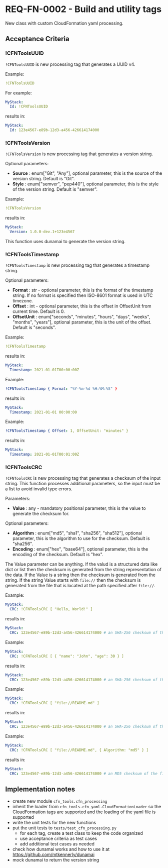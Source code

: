 # REQ-FN-0002 - Build and utility tags

New class with custom CloudFormation yaml processing.

## Acceptance Criteria

### !CFNToolsUUID

`!CFNToolsUUID` is new processing tag that generates a UUID v4.


Example:
```yaml
!CFNToolsUUID
```

For example: 

```yaml
MyStack:
  Id: !CFNToolsUUID
```
results in:
```yaml
MyStack:
  Id: 123e4567-e89b-12d3-a456-426614174000
```

### !CFNToolsVersion

`!CFNToolsVersion` is new processing tag that generates a version string.

Optional parameters:
- **Source** : enum["Git", "Any"], optional parameter, this is the source of the version string. Default is "Git".
- **Style** : enum["semver", "pep440"], optional parameter, this is the style of the version string. Default is "semver".

Example:
```yaml
!CFNToolsVersion
```
results in:
```yaml
MyStack:
  Version: 1.0.0-dev.1+123e4567
```

This function uses dunamai to generate the version string.

### !CFNToolsTimestamp

`!CFNToolsTimestamp` is new processing tag that generates a timestamp string.

Optional parameters:
- **Format** : str - optional parameter, this is the format of the timestamp string. If no format is specified then ISO-8601 format is used in UTC timezone.
- **Offset** : int - optional parameter, this is the offset in OffsetUnit from current time. Default is 0.
- **OffsetUnit** : enum["seconds", "minutes", "hours", "days", "weeks", "months", "years"], optional parameter, this is the unit of the offset. Default is "seconds".

Example:
```yaml
!CFNToolsTimestamp
```
results in:
```yaml
MyStack:
  Timestamp: 2021-01-01T00:00:00Z
```

Example:
```yaml
!CFNToolsTimestamp { Format: "%Y-%m-%d %H:%M:%S" }
```
results in:
```yaml
MyStack:
  Timestamp: 2021-01-01 00:00:00
```

Example:
```yaml
!CFNToolsTimestamp { Offset: 1, OffsetUnit: "minutes" }
```
results in:
```yaml
MyStack:
  Timestamp: 2021-01-01T00:01:00Z
```

### !CFNToolsCRC

`!CFNToolsCRC` is new processing tag that generates a checksum of the input string.
This function processes additional parameters, so the input must be a list to avoid invalid type errors.

Parameters:
- **Value** : any - mandatory positional parameter, this is the value to generate the checksum for.

Optional parameters:
- **Algorithm** : enum["md5", "sha1", "sha256", "sha512"], optional parameter, this is the algorithm to use for the checksum. Default is "sha256".
- **Encoding** : enum["hex", "base64"], optional parameter, this is the encoding of the checksum. Default is "hex".

The Value parameter can be anything. If the valud is a structured data like dict or list then the checksum is generated from the string representation of the data.
If the Value is a string then the checksum is generated from the string.
If the string Value starts with `file://` then the checksum is generated from the file that is located at the path specified after `file://`.

Example:
```yaml
MyStack:
  CRC: !CFNToolsCRC [ "Hello, World!" ]
```
results in:
```yaml
MyStack:
  CRC: 123e4567-e89b-12d3-a456-426614174000 # an SHA-256 checksum of the string "Hello, World!"
```

Example:
```yaml
MyStack:
  CRC: !CFNToolsCRC [ { "name": "John", "age": 30 } ]
```
results in:
```yaml
MyStack:
  CRC: 123e4567-e89b-12d3-a456-426614174000 # an SHA-256 checksum of the string "{"name":"John","age":30}"
```

Example:
```yaml
MyStack:
  CRC: !CFNToolsCRC [ "file://README.md" ]
```
results in:
```yaml
MyStack:
  CRC: 123e4567-e89b-12d3-a456-426614174000 # an SHA-256 checksum of the file "README.md"
```

Example:
```yaml
MyStack:
  CRC: !CFNToolsCRC [ "file://README.md", { Algorithm: "md5" } ]
```
results in:
```yaml
MyStack:
  CRC: 123e4567-e89b-12d3-a456-426614174000 # an MD5 checksum of the file "README.md"
```

## Implementation notes

- create new module `cfn_tools.cfn_processing`
- inherit the loader from `cfn_tools.cfn_yaml.CloudFormationLoader` so the CloudFormation tags are supported and the loading of the yaml file is supported
- write the unit tests for the new functions
- put the unit tests to `tests/test_cfn_processing.py`
  - for each tag, create a test class to keep the code organized
  - use acceptance criteria as test cases
  - add additional test cases as needed
- check how dunamai works and how to use it at https://github.com/mtkennerly/dunamai
- mock dunamai to return the version string